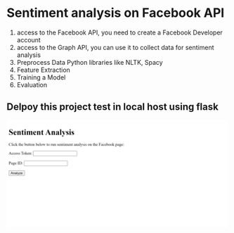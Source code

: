 # Sentiment analysis on Facebook API
1. access to the Facebook API, you need to create a Facebook Developer account
2. access to the Graph API, you can use it to collect data for sentiment analysis
3. Preprocess Data Python libraries like NLTK, Spacy
4. Feature Extraction
5. Training a Model
6. Evaluation
## Delpoy this project test in local host using flask



 <img src="https://github.com/rambosorn/NLP_Project/blob/main/Sentiment%20Analysis/image/screencapture-127-0-0-1-5000-2023-02-16-23_49_58.png" alt="Alt text" title="Optional title">
